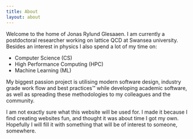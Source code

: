 ```yaml
---
title: About
layout: about
---
```


Welcome to the home of Jonas Rylund Glesaaen. I am currently a postdoctoral
researcher working on lattice QCD at Swansea university. Besides an interest in
physics I also spend a lot of my time on:

* Computer Science (CS)
* High Performance Computing (HPC)
* Machine Learning (ML)

My biggest passion project is utilising modern software design, industry grade
work flow and best practices™ while developing academic software, as well as
spreading these methodologies to my colleagues and the community.

I am not exactly sure what this website will be used for. I made it because I
find creating websites fun, and thought it was about time I got my own.
Hopefully I will fill it with something that will be of interest to someone,
somewhere.
